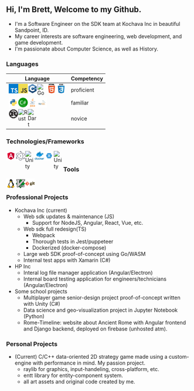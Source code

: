 ##  Hi, I'm Brett, Welcome to my Github.
- I'm a Software Engineer on the SDK team at Kochava Inc in beautiful Sandpoint, ID.
- My career interests are software engineering, web development, and game development.
- I'm passionate about Computer Science, as well as History.

### Languages

| Language | Competency |
| -------- | ----------- |
| <img align="left" alt="TypeScript" width="26px" src="https://raw.githubusercontent.com/github/explore/80688e429a7d4ef2fca1e82350fe8e3517d3494d/topics/typescript/typescript.png" /> <img align="left" alt="TypeScript" width="26px" src="https://raw.githubusercontent.com/github/explore/80688e429a7d4ef2fca1e82350fe8e3517d3494d/topics/javascript/javascript.png" /> <img align="left" alt="C/C++" width="26px" src="https://raw.githubusercontent.com/github/explore/180320cffc25f4ed1bbdfd33d4db3a66eeeeb358/topics/cpp/cpp.png" />  <img align="left" alt="Go" width="26px" src="https://external-content.duckduckgo.com/iu/?u=https%3A%2F%2Fdownload.logo.wine%2Flogo%2FGo_(programming_language)%2FGo_(programming_language)-Logo.wine.png&f=1&nofb=1" /> <img align="left" alt="HTML" width="26px" src="https://raw.githubusercontent.com/github/explore/80688e429a7d4ef2fca1e82350fe8e3517d3494d/topics/html/html.png" /> <img align="left" alt="CSS" width="26px" src="https://raw.githubusercontent.com/github/explore/80688e429a7d4ef2fca1e82350fe8e3517d3494d/topics/css/css.png" /> | proficient |
| <img align="left" alt="Python" width="26px" src="https://raw.githubusercontent.com/github/explore/80688e429a7d4ef2fca1e82350fe8e3517d3494d/topics/python/python.png" /> <img align="left" alt="C#" width="26px" src="https://raw.githubusercontent.com/github/explore/80688e429a7d4ef2fca1e82350fe8e3517d3494d/topics/csharp/csharp.png" />  <img align="left" alt="Java" width="26px" src="https://raw.githubusercontent.com/github/explore/5b3600551e122a3277c2c5368af2ad5725ffa9a1/topics/java/java.png" />  <img align="left" alt="SQL" width="26px" src="https://raw.githubusercontent.com/github/explore/80688e429a7d4ef2fca1e82350fe8e3517d3494d/topics/mysql/mysql.png" /> | familiar|
| <img align="left" alt="Rust" width="26px" src="https://raw.githubusercontent.com/github/explore/80688e429a7d4ef2fca1e82350fe8e3517d3494d/topics/rust/rust.png" />  <img align="left" alt="Rust" width="26px" src="https://external-content.duckduckgo.com/iu/?u=https%3A%2F%2Fimages.macrumors.com%2Ft%2Fzqatp95nl8L1RarT7AnlrlcfuhI%3D%2F1600x%2Fhttp%3A%2F%2Fimages.macrumors.com%2Farticle-new%2F2013%2F12%2Farm_logo.png&f=1&nofb=1" /> <img align="left" alt="Dart" width="26px" src="https://external-content.duckduckgo.com/iu/?u=https%3A%2F%2Fcdn.freebiesupply.com%2Flogos%2Flarge%2F2x%2Fdart-logo-png-transparent.png&f=1&nofb=1" /> | novice | 

### Technologies/Frameworks

<img align="left" alt="Angular" width="26px" src="https://raw.githubusercontent.com/github/explore/80688e429a7d4ef2fca1e82350fe8e3517d3494d/topics/angular/angular.png" />

<img align="left" alt="Electron" width="26px" src="https://raw.githubusercontent.com/github/explore/80688e429a7d4ef2fca1e82350fe8e3517d3494d/topics/electron/electron.png" />


<img align="left" alt="Unity" width="26px" src="https://external-content.duckduckgo.com/iu/?u=https%3A%2F%2Fdzone.com%2Fstorage%2Ftemp%2F13130265-jest-logo-png-transparent.png&f=1&nofb=1" />

<img align="left" alt="Docker" width="26px" src="https://raw.githubusercontent.com/github/explore/80688e429a7d4ef2fca1e82350fe8e3517d3494d/topics/docker/docker.png" />

<img align="left" alt="Xamarin" width="26px" src="https://raw.githubusercontent.com/github/explore/80688e429a7d4ef2fca1e82350fe8e3517d3494d/topics/xamarin/xamarin.png" />

<img align="left" alt="Unity" width="26px" src="https://external-content.duckduckgo.com/iu/?u=https%3A%2F%2Ftorrentfreak.com%2Fimages%2Funity-logo.jpg&f=1&nofb=1" />


<br />

### Tools

<img align="left" alt="TypeScript" width="26px" src="https://raw.githubusercontent.com/github/explore/80688e429a7d4ef2fca1e82350fe8e3517d3494d/topics/linux/linux.png" />

<img align="left" alt="TypeScript" width="26px" src="https://raw.githubusercontent.com/github/explore/80688e429a7d4ef2fca1e82350fe8e3517d3494d/topics/vim/vim.png" />

<img align="left" alt="TypeScript" width="26px" src="https://raw.githubusercontent.com/github/explore/80688e429a7d4ef2fca1e82350fe8e3517d3494d/topics/git/git.png" />
<br />



### Professional Projects
- Kochava Inc (current)
  - Web sdk updates & maintenance (JS)
    - Support for NodeJS, Angular, React, Vue, etc.
  - Web sdk full redesign(TS)
    - Webpack
    - Thorough tests in Jest/puppeteer
    - Dockerized (docker-compose)
  - Large web SDK proof-of-concept using Go/WASM
  - Internal test apps with Xamarin (C#)
- HP Inc
  - Interal log file manager application (Angular/Electron)
  - Internal board testing application for engineers/technicians (Angular/Electron)
- Some school projects
  - Multiplayer game senior-design project proof-of-concept written with Unity (C#)
  - Data science and geo-visualization project in Jupyter Notebook (Python) 
  - Rome-Timeline: website about Ancient Rome with Angular frontend and Django backend, deployed on firebase (unhosted atm).
  
### Personal Projects
- (Current) C/C++ data-oriented 2D strategy game made using a custom-engine with performance in mind. My passion project.
  - raylib for graphics, input-handeling, cross-platform, etc.
  - entt library for entity-component system.
  - all art assets and original code created by me.
  
